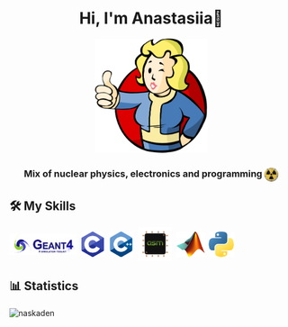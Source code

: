 <h1 align="center">Hi, I'm Anastasiia👋</h1>
<p align="center"><img src="fallout.png" alt="fallout" width="200" heigth="200"/></p>
<h3 align="center">Mix of nuclear physics, electronics and programming <img align="center" src="rad.png" alt="c" width="25" heigth="25"/></h3>


## 🛠️ My Skills
<img align="center" src="Geant4.PNG" alt="Geant4" width="120" heigth="40"/>&nbsp;
<img align="center" src="c.png" alt="c" width="40" heigth="40"/>&nbsp;
<img align="center" src="cpp.png" alt="cpp" width="45" heigth="45"/>&nbsp;
<img align="center" src="asm.png" alt="cpp" width="60" heigth="60"/>&nbsp;
<img align="center" src="matlab.png" alt="cpp" width="50" heigth="50"/>&nbsp;
<img align="center" src="python.png" alt="cpp" width="45" heigth="45"/>&nbsp;


## 📊 Statistics

<p><img align="center"
    src="https://github-readme-stats.vercel.app/api/top-langs?username=naskaden&show_icons=true&locale=en&bg_color=0d1117&text_color=ffffff&layout=compact"
    alt="naskaden" 
    bg_color=#808080/></p>

